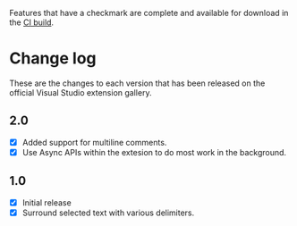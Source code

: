 Features that have a checkmark are complete and available for
download in the
[CI build](http://vsixgallery.com/extension/4c807d55-9263-4ce0-9c1a-bfef58e96b02/).

# Change log

These are the changes to each version that has been released
on the official Visual Studio extension gallery.

## 2.0

- [x] Added support for multiline comments.
- [x] Use Async APIs within the extesion to do most work in the background.

## 1.0

- [x] Initial release
- [x] Surround selected text with various delimiters.